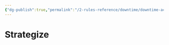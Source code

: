 ```yaml
---
{"dg-publish":true,"permalink":"/2-rules-reference/downtime/downtime-activities/strategize/strategize/"}
---
```


# Strategize

